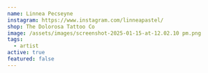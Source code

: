 ```yaml
---
name: Linnea Pecseyne
instagram: https://www.instagram.com/linneapastel/
shop: The Dolorosa Tattoo Co
image: /assets/images/screenshot-2025-01-15-at-12.02.10 pm.png
tags:
  - artist
active: true
featured: false
---
```

